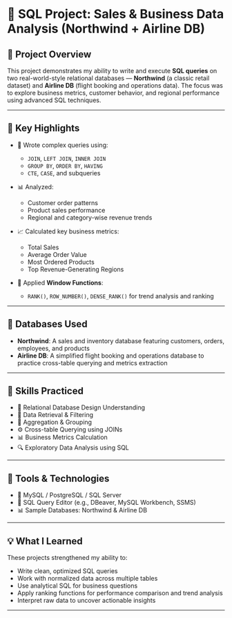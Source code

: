 # 🧾 SQL Project: Sales & Business Data Analysis (Northwind + Airline DB)

## 📝 Project Overview
This project demonstrates my ability to write and execute **SQL queries** on two real-world-style relational databases — **Northwind** (a classic retail dataset) and **Airline DB** (flight booking and operations data). The focus was to explore business metrics, customer behavior, and regional performance using advanced SQL techniques.

---

## 🧠 Key Highlights
- 🔗 Wrote complex queries using:
  - `JOIN`, `LEFT JOIN`, `INNER JOIN`
  - `GROUP BY`, `ORDER BY`, `HAVING`
  - `CTE`, `CASE`, and subqueries

- 📊 Analyzed:
  - Customer order patterns
  - Product sales performance
  - Regional and category-wise revenue trends

- 📈 Calculated key business metrics:
  - Total Sales  
  - Average Order Value  
  - Most Ordered Products  
  - Top Revenue-Generating Regions

- 🧮 Applied **Window Functions**:
  - `RANK()`, `ROW_NUMBER()`, `DENSE_RANK()` for trend analysis and ranking

---

## 📂 Databases Used
- **Northwind**: A sales and inventory database featuring customers, orders, employees, and products  
- **Airline DB**: A simplified flight booking and operations database to practice cross-table querying and metrics extraction

---

## 🔧 Skills Practiced
- 🧬 Relational Database Design Understanding  
- 📑 Data Retrieval & Filtering  
- 🧮 Aggregation & Grouping  
- ⚙️ Cross-table Querying using JOINs  
- 📊 Business Metrics Calculation  
- 🔍 Exploratory Data Analysis using SQL

---

## 🧰 Tools & Technologies
- 🐘 MySQL / PostgreSQL / SQL Server 
- 📄 SQL Query Editor (e.g., DBeaver, MySQL Workbench, SSMS)
- 📊 Sample Databases: Northwind & Airline DB

---

## 💡 What I Learned
These projects strengthened my ability to:
- Write clean, optimized SQL queries  
- Work with normalized data across multiple tables  
- Use analytical SQL for business questions  
- Apply ranking functions for performance comparison and trend analysis  
- Interpret raw data to uncover actionable insights

---



